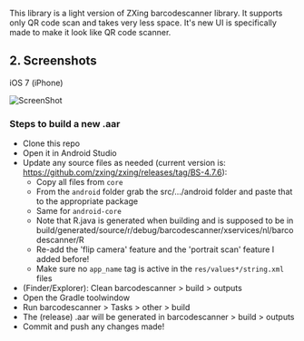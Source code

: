 This library is a light version of ZXing barcodescanner library. It supports only QR code scan and takes very less space. It's new UI is specifically made to make it look like QR code scanner.

## 2. Screenshots
iOS 7 (iPhone)

![ScreenShot](https://raw.githubusercontent.com/bhavitsengar/qrcodescanner-lib-android/master/barcodescanner/src/main/res/raw/Screenshot1.jpeg)


### Steps to build a new .aar
 * Clone this repo
 * Open it in Android Studio
 * Update any source files as needed (current version is: https://github.com/zxing/zxing/releases/tag/BS-4.7.6):
   - Copy all files from `core`
   - From the `android` folder grab the src/.../android folder and paste that to the appropriate package
   - Same for `android-core`
   - Note that R.java is generated when building and is supposed to be in build/generated/source/r/debug/barcodescanner/xservices/nl/barcodescanner/R
   - Re-add the 'flip camera' feature and the 'portrait scan' feature I added before!
   - Make sure no `app_name` tag is active in the `res/values*/string.xml` files
 * (Finder/Explorer): Clean barcodescanner > build > outputs
 * Open the Gradle toolwindow
 * Run barcodescanner > Tasks > other > build
 * The (release) .aar will be generated in barcodescanner > build > outputs
 * Commit and push any changes made!
